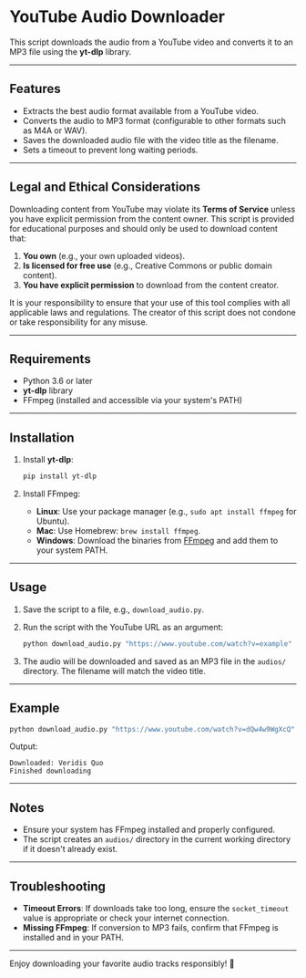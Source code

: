 
# YouTube Audio Downloader

This script downloads the audio from a YouTube video and converts it to an MP3 file using the **yt-dlp** library. 

---

## Features

- Extracts the best audio format available from a YouTube video.
- Converts the audio to MP3 format (configurable to other formats such as M4A or WAV).
- Saves the downloaded audio file with the video title as the filename.
- Sets a timeout to prevent long waiting periods.

---

## Legal and Ethical Considerations

Downloading content from YouTube may violate its **Terms of Service** unless you have explicit permission from the content owner. This script is provided for educational purposes and should only be used to download content that:

1. **You own** (e.g., your own uploaded videos).
2. **Is licensed for free use** (e.g., Creative Commons or public domain content).
3. **You have explicit permission** to download from the content creator.

It is your responsibility to ensure that your use of this tool complies with all applicable laws and regulations. The creator of this script does not condone or take responsibility for any misuse.

---

## Requirements

- Python 3.6 or later
- **yt-dlp** library
- FFmpeg (installed and accessible via your system's PATH)

---

## Installation

1. Install **yt-dlp**:

   ```bash
   pip install yt-dlp
   ```

2. Install FFmpeg:

   - **Linux**: Use your package manager (e.g., `sudo apt install ffmpeg` for Ubuntu).
   - **Mac**: Use Homebrew: `brew install ffmpeg`.
   - **Windows**: Download the binaries from [FFmpeg](https://ffmpeg.org/download.html) and add them to your system PATH.

---

## Usage

1. Save the script to a file, e.g., `download_audio.py`.

2. Run the script with the YouTube URL as an argument:

   ```bash
   python download_audio.py "https://www.youtube.com/watch?v=example"
   ```

3. The audio will be downloaded and saved as an MP3 file in the `audios/` directory. The filename will match the video title.

---

## Example

```bash
python download_audio.py "https://www.youtube.com/watch?v=dQw4w9WgXcQ"
```

Output:
```
Downloaded: Veridis Quo
Finished downloading
```

---

## Notes

- Ensure your system has FFmpeg installed and properly configured.
- The script creates an `audios/` directory in the current working directory if it doesn't already exist.

---

## Troubleshooting

- **Timeout Errors**: If downloads take too long, ensure the `socket_timeout` value is appropriate or check your internet connection.
- **Missing FFmpeg**: If conversion to MP3 fails, confirm that FFmpeg is installed and in your PATH.

---

Enjoy downloading your favorite audio tracks responsibly! 🎵
